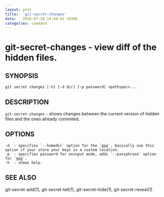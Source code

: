 ```yaml
---
layout: post
title:  'git-secret-changes'
date:   2016-07-10 14:49:01 +0300
categories: command
---
```

git-secret-changes - view diff of the hidden files.
===================================================

## SYNOPSIS

    git secret changes [-h] [-d dir] [-p password] <pathspec>...


## DESCRIPTION
`git-secret-changes` - shows changes between the current version of hidden files and the ones already commited.


## OPTIONS

    -d  - specifies `--homedir` option for the `gpg`, basically use this option if your store your keys in a custom location.
    -p  - specifies password for noinput mode, adds `--passphrase` option for `gpg`.
    -h  - shows help.


## SEE ALSO

git-secret-add(1), git-secret-tell(1), git-secret-hide(1), git-secret-reveal(1)
